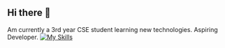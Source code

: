 ## Hi there 👋
Am currently a 3rd year CSE student learning new technologies. Aspiring Developer.
[![My Skills](https://skillicons.dev/icons?i=aws,gcp,azure,react,vue,flutter,androidstudio,blender,bootstrap,cloudflare,css,discord,docker,express,figma,firebase,git,github,html,java,js,jquery,jenkins,kubernetes,linkedin,mongodb,nextjs,nodejs,postman,react,supabase,tailwind,threejs,unity,vercel,vscode,workers&perline=3)](https://skillicons.dev)
<!--
**m-pranavraj/m-pranavraj** is a ✨ _special_ ✨ repository because its `README.md` (this file) appears on your GitHub profile.

Here are some ideas to get you started:

- 🔭 I’m currently working on ...
- 🌱 I’m currently learning ...
- 👯 I’m looking to collaborate on ...
- 🤔 I’m looking for help with ...
- 💬 Ask me about ...
- 📫 How to reach me: ...
- 😄 Pronouns: ...
- ⚡ Fun fact: ...
-->

